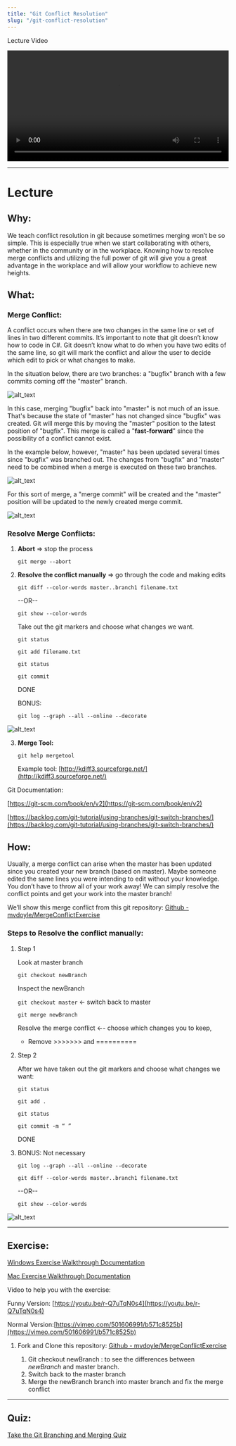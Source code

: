 ```yaml
---
title: "Git Conflict Resolution"
slug: "/git-conflict-resolution"
---
```


Lecture Video

<video width="100%" height="auto" controls>
  <source src="https://vimeo.com/499770628/308e129ad5" type="video/mp4" />
</video>

---

# Lecture

## Why:

We teach conflict resolution in git because sometimes merging won’t be so simple. This is especially true when we start collaborating with others, whether in the community or in the workplace. Knowing how to resolve merge conflicts and utilizing the full power of git will give you a great advantage in the workplace and will allow your workflow to achieve new heights.

## What:

### Merge Conflict:

A conflict occurs when there are two changes in the same line or set of lines in two different commits. It’s important to note that git doesn’t know how to code in C#. Git doesn’t know what to do when you have two edits of the same line, so git will mark the conflict and allow the user to decide which edit to pick or what changes to make.

In the situation below, there are two branches: a "bugfix" branch with a few commits coming off the "master" branch.

![alt_text](assets/lectures/git/git-merge-conflict-resolution1.png)

In this case, merging "bugfix" back into "master" is not much of an issue. That's because the state of "master" has not changed since "bugfix" was created. Git will merge this by moving the "master" position to the latest position of "bugfix". This merge is called a "**fast-forward**" since the possibility of a conflict cannot exist.

In the example below, however, "master" has been updated several times since "bugfix" was branched out. The changes from "bugfix" and "master" need to be combined when a merge is executed on these two branches.

![alt_text](assets/lectures/git/git-merge-conflict-resolution2.png)

For this sort of merge, a "merge commit" will be created and the "master" position will be updated to the newly created merge commit.

![alt_text](assets/lectures/git/git-merge-conflict-resolution3.png)

### Resolve Merge Conflicts:

1.  **Abort** => stop the process

    `git merge --abort`

2.  **Resolve the conflict manually** => go through the code and making edits

    `git diff --color-words master..branch1 filename.txt`

    --OR--

    `git show --color-words`

    Take out the git markers and choose what changes we want.

    `git status`

    `git add filename.txt`

    `git status`

    `git commit`

    DONE

    BONUS:

    `git log --graph --all --online --decorate`

![alt_text](assets/lectures/git/git-merge-conflict-resolution4.png)

3.  **Merge Tool:**

    `git help mergetool`

    Example tool: [http://kdiff3.sourceforge.net/](http://kdiff3.sourceforge.net/)

Git Documentation:

[https://git-scm.com/book/en/v2](https://git-scm.com/book/en/v2)

[https://backlog.com/git-tutorial/using-branches/git-switch-branches/](https://backlog.com/git-tutorial/using-branches/git-switch-branches/)

## How:

Usually, a merge conflict can arise when the master has been updated since you created your new branch (based on master). Maybe someone edited the same lines you were intending to edit without your knowledge. You don’t have to throw all of your work away! We can simply resolve the conflict points and get your work into the master branch!

We’ll show this merge conflict from this git repository: [Github - mvdoyle/MergeConflictExercise](https://github.com/mvdoyle/MergeConflictExercise)

### Steps to Resolve the conflict manually:

1. Step 1

   Look at master branch

   `git checkout newBranch`

   Inspect the newBranch

   `git checkout master` ← switch back to master

   `git merge newBranch`

   Resolve the merge conflict ←- choose which changes you to keep,

   - Remove >>>>>>> and ==========

2. Step 2

   After we have taken out the git markers and choose what changes we want:

   `git status`

   `git add .`

   `git status`

   `git commit -m “ ”`

   DONE

3. BONUS: Not necessary

   `git log --graph --all --online --decorate`

   `git diff --color-words master..branch1 filename.txt`

   --OR--

   `git show --color-words`

![alt_text](assets/lectures/git/git-merge-conflict-resolution5.png)

---

## Exercise:

[Windows Exercise Walkthrough Documentation](https://docs.google.com/document/d/1iCUfFSmt_LLxBy-tPSkyppMM6riS_jII6RnXRDvEo_Y/edit?usp=sharing)

[Mac Exercise Walkthrough Documentation](https://docs.google.com/document/d/11nLtAnIXGT-x7J6LykXZ_GSD9cmdatGi7oSE9TcZS_I/edit?usp=sharing)

Video to help you with the exercise:

Funny Version: [https://youtu.be/r-Q7uTqN0s4](https://youtu.be/r-Q7uTqN0s4)

Normal Version:[https://vimeo.com/501606991/b571c8525b](https://vimeo.com/501606991/b571c8525b)

1. Fork and Clone this repository: [Github - mvdoyle/MergeConflictExercise](https://github.com/mvdoyle/MergeConflictExercise)

   1. Git checkout newBranch : to see the differences between _newBranch_ and master branch.
   2. Switch back to the master branch
   3. Merge the newBranch branch into master branch and fix the merge conflict

---

## Quiz:

[Take the Git Branching and Merging Quiz](https://forms.gle/6zxhpgpVRi9uZU979)
